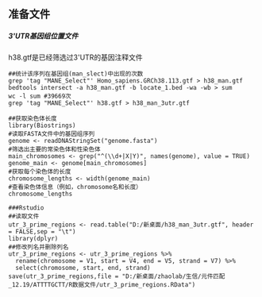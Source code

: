 ## 准备文件
##### 3'UTR基因组位置文件
h38.gtf是已经筛选过3'UTR的基因注释文件
``` 
##统计该序列在基因组(man_slect)中出现的次数
grep 'tag "MANE_Select"' Homo_sapiens.GRCh38.113.gtf > h38_man.gtf
bedtools intersect -a h38_man.gtf -b locate_1.bed -wa -wb > sum
wc -l sum #39669次
grep 'tag "MANE_Select"' h38.gtf > h38_man_3utr.gtf

##获取染色体长度
library(Biostrings) 
#读取FASTA文件中的基因组序列
genome <- readDNAStringSet("genome.fasta") 
#筛选出主要的常染色体和性染色体
main_chromosomes <- grep("^(\\d+|X|Y)", names(genome), value = TRUE)
genome_main <- genome[main_chromosomes]
#获取每个染色体的长度 
chromosome_lengths <- width(genome_main) 
#查看染色体信息（例如，chromosome名和长度）
chromosome_lengths

###Rstudio
##读取文件
utr_3_prime_regions <- read.table("D:/新桌面/h38_man_3utr.gtf", header = FALSE,sep = "\t")
library(dplyr)
##修改列名并删除列名
utr_3_prime_regions <- utr_3_prime_regions %>% 
  rename(chromosome = V1, start = V4, end = V5, strand = V7) %>% 
  select(chromosome, start, end, strand)
save(utr_3_prime_regions,file = "D:/新桌面/zhaolab/生信/元件匹配_12.19/ATTTTGCTT/R数据文件/utr_3_prime_regions.RData")
```

<!--stackedit_data:
eyJoaXN0b3J5IjpbMTg1MDUwNjEyMywtNjYwMDczMTk2LDg2OD
gwNjQzNSwyMDc4MjkwNDgwLC00NDUzNjkzNDksLTE0NjA0NjQ4
NTddfQ==
-->